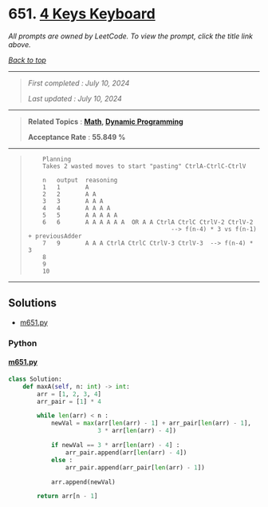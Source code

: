 # 651. [4 Keys Keyboard](<https://leetcode.com/problems/4-keys-keyboard>)

*All prompts are owned by LeetCode. To view the prompt, click the title link above.*

*[Back to top](<../README.md>)*

------

> *First completed : July 10, 2024*
>
> *Last updated : July 10, 2024*

------

> **Related Topics** : **[Math](<by_topic/Math.md>), [Dynamic Programming](<by_topic/Dynamic Programming.md>)**
>
> **Acceptance Rate** : **55.849 %**

------

> ``` 
>     Planning
>     Takes 2 wasted moves to start "pasting" CtrlA-CtrlC-CtrlV
> 
>     n   output  reasoning
>     1   1       A
>     2   2       A A
>     3   3       A A A
>     4   4       A A A A
>     5   5       A A A A A
>     6   6       A A A A A A  OR A A CtrlA CtrlC CtrlV-2 CtrlV-2 
>                                         --> f(n-4) * 3 vs f(n-1) + previousAdder
>     7   9       A A A CtrlA CtrlC CtrlV-3 CtrlV-3  --> f(n-4) * 3
>     8       
>     9   
>     10  
> ```

------

## Solutions

- [m651.py](<../my-submissions/m651.py>)
### Python
#### [m651.py](<../my-submissions/m651.py>)
```Python
class Solution:
    def maxA(self, n: int) -> int:
        arr = [1, 2, 3, 4]
        arr_pair = [1] * 4

        while len(arr) < n :
            newVal = max(arr[len(arr) - 1] + arr_pair[len(arr) - 1],
                         3 * arr[len(arr) - 4])

            if newVal == 3 * arr[len(arr) - 4] :
                arr_pair.append(arr[len(arr) - 4])
            else :
                arr_pair.append(arr_pair[len(arr) - 1])

            arr.append(newVal)

        return arr[n - 1]
```

